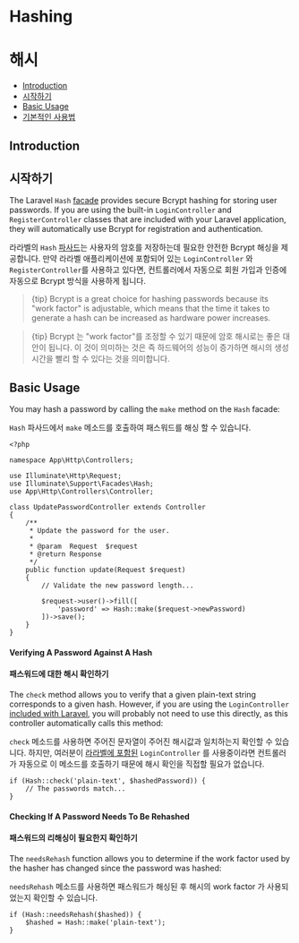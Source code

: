 # Hashing
# 해시

- [Introduction](#introduction)
- [시작하기](#introduction)
- [Basic Usage](#basic-usage)
- [기본적인 사용법](#basic-usage)

<a name="introduction"></a>
## Introduction
## 시작하기

The Laravel `Hash` [facade](/docs/{{version}}/facades) provides secure Bcrypt hashing for storing user passwords. If you are using the built-in `LoginController` and `RegisterController` classes that are included with your Laravel application, they will automatically use Bcrypt for registration and authentication.

라라벨의 `Hash` [파사드](/docs/{{version}}/facades)는 사용자의 암호를 저장하는데 필요한 안전한 Bcrypt 해싱을 제공합니다. 만약 라라벨 애플리케이션에 포함되어 있는 `LoginController` 와 `RegisterController`를 사용하고 있다면, 컨트롤러에서 자동으로 회원 가입과 인증에 자동으로 Bcrypt 방식을 사용하게 됩니다.

> {tip} Bcrypt is a great choice for hashing passwords because its "work factor" is adjustable, which means that the time it takes to generate a hash can be increased as hardware power increases.

> {tip} Bcrypt 는 "work factor"를 조정할 수 있기 때문에 암호 해시로는 좋은 대안이 됩니다. 이 것이 의미하는 것은 즉 하드웨어의 성능이 증가하면 해시의 생성 시간을 빨리 할 수 있다는 것을 의미합니다.

<a name="basic-usage"></a>
## Basic Usage

You may hash a password by calling the `make` method on the `Hash` facade:

`Hash` 파사드에서 `make` 메소드를 호출하여 패스워드를 해싱 할 수 있습니다. 

    <?php

    namespace App\Http\Controllers;

    use Illuminate\Http\Request;
    use Illuminate\Support\Facades\Hash;
    use App\Http\Controllers\Controller;

    class UpdatePasswordController extends Controller
    {
        /**
         * Update the password for the user.
         *
         * @param  Request  $request
         * @return Response
         */
        public function update(Request $request)
        {
            // Validate the new password length...

            $request->user()->fill([
                'password' => Hash::make($request->newPassword)
            ])->save();
        }
    }

#### Verifying A Password Against A Hash
#### 패스워드에 대한 해시 확인하기

The `check` method allows you to verify that a given plain-text string corresponds to a given hash. However, if you are using the `LoginController` [included with Laravel](/docs/{{version}}/authentication), you will probably not need to use this directly, as this controller automatically calls this method:

`check` 메소드를 사용하면 주어진 문자열이 주어진 해시값과 일치하는지 확인할 수 있습니다. 하지만, 여러분이 [라라벨에 포함된](/docs/{{version}}/authentication) `LoginController` 를 사용중이라면 컨트롤러가 자동으로 이 메소드를 호출하기 때문에 해시 확인을 직접할 필요가 없습니다. 

    if (Hash::check('plain-text', $hashedPassword)) {
        // The passwords match...
    }

#### Checking If A Password Needs To Be Rehashed
#### 패스워드의 리해싱이 필요한지 확인하기

The `needsRehash` function allows you to determine if the work factor used by the hasher has changed since the password was hashed:

`needsRehash` 메소드를 사용하면 패스워드가 해싱된 후 해시의 work factor 가 사용되었는지 확인할 수 있습니다.

    if (Hash::needsRehash($hashed)) {
        $hashed = Hash::make('plain-text');
    }
